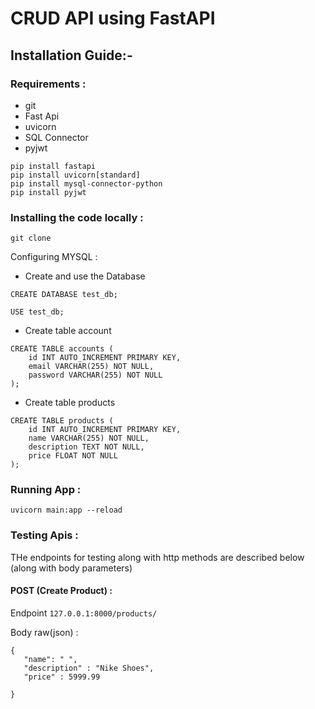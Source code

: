 # CRUD API using FastAPI


## Installation Guide:-


### Requirements :
 * git
 * Fast Api
 * uvicorn
 * SQL Connector
 * pyjwt
 
``` pip install fastapi ```<br>
``` pip install uvicorn[standard] ```<br>
``` pip install mysql-connector-python ```<br>
``` pip install pyjwt ```<br>

### Installing the code locally :

``` git clone ```


Configuring MYSQL :

* Create and use the Database
``` 
CREATE DATABASE test_db;
```

```
USE test_db;
```

* Create table account

``` 
CREATE TABLE accounts (
    id INT AUTO_INCREMENT PRIMARY KEY,
    email VARCHAR(255) NOT NULL,
    password VARCHAR(255) NOT NULL
);
```


* Create table products 

``` 
CREATE TABLE products (
    id INT AUTO_INCREMENT PRIMARY KEY,
    name VARCHAR(255) NOT NULL,
    description TEXT NOT NULL,
    price FLOAT NOT NULL
);
```

### Running App : 

``` uvicorn main:app --reload ```


### Testing Apis :

THe endpoints for testing along with http methods are described below (along with body parameters)

#### POST (Create Product) :

Endpoint
 ```127.0.0.1:8000/products/```
 
 Body raw(json) :
 
 ```
 {
    "name": " ",
    "description" : "Nike Shoes",
    "price" : 5999.99
    
}
 ```
